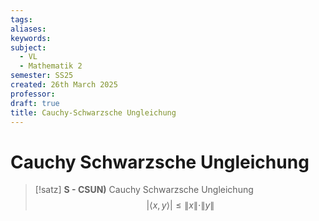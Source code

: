 ```yaml
---
tags: 
aliases: 
keywords: 
subject:
  - VL
  - Mathematik 2
semester: SS25
created: 26th March 2025
professor: 
draft: true
title: Cauchy-Schwarzsche Ungleichung
---
```


# Cauchy Schwarzsche Ungleichung

> [!satz] **S - CSUN)** Cauchy Schwarzsche Ungleichung
> $$|\langle x, y\rangle| \leq\|x\| \cdot\|y\|$$
